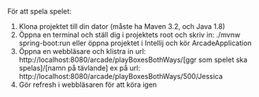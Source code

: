 För att spela spelet:
 1. Klona projektet till din dator (måste ha Maven 3.2, och Java 1.8)
 2. Öppna en terminal och ställ dig i projektets root och skriv in: ./mvnw spring-boot:run
 eller öppna projektet i Intellij och kör ArcadeApplication
 4. Öppna en webbläsare och klistra in url:
 http://localhost:8080/arcade/playBoxesBothWays/[ggr som spelet ska spelas]/[namn på tävlande]
 ex på url:
 http://localhost:8080/arcade/playBoxesBothWays/500/Jessica
 5. Gör refresh i webbläsaren för att köra igen
